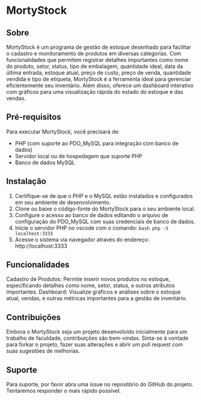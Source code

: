 # MortyStock
## Sobre
MortyStock é um programa de gestão de estoque desenhado para facilitar o cadastro e monitoramento de produtos em diversas categorias. Com funcionalidades que permitem registrar detalhes importantes como nome do produto, setor, status, tipo de embalagem, quantidade ideal, data da última entrada, estoque atual, preço de custo, preço de venda, quantidade vendida e tipo de etiqueta, MortyStock é a ferramenta ideal para gerenciar eficientemente seu inventário. Além disso, oferece um dashboard interativo com gráficos para uma visualização rápida do estado do estoque e das vendas.

## Pré-requisitos
Para executar MortyStock, você precisará de:

* PHP (com suporte ao PDO_MySQL para integração com banco de dados)
* Servidor local ou de hospedagem que suporte PHP
* Banco de dados MySQL

## Instalação
1. Certifique-se de que o PHP e o MySQL estão instalados e configurados em seu ambiente de desenvolvimento.
2. Clone ou baixe o código-fonte do MortyStock para o seu ambiente local.
3. Configure o acesso ao banco de dados editando o arquivo de configuração do PDO_MySQL com suas credenciais de banco de dados.
4. Inicie o servidor PHP no vscode com o comando:
`bash php -S localhost:3333`
5. Acesse o sistema via navegador através do endereço: http://localhost:3333

## Funcionalidades
Cadastro de Produtos: Permite inserir novos produtos no estoque, especificando detalhes como nome, setor, status, e outros atributos importantes.
Dashboard: Visualize gráficos e análises sobre o estoque atual, vendas, e outras métricas importantes para a gestão de inventário.

## Contribuições
Embora o MortyStock seja um projeto desenvolvido inicialmente para um trabalho de faculdade, contribuições são bem-vindas. Sinta-se à vontade para forkar o projeto, fazer suas alterações e abrir um pull request com suas sugestões de melhorias.

## Suporte
Para suporte, por favor abra uma issue no repositório do GitHub do projeto. Tentaremos responder o mais rápido possível.